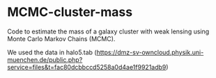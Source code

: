 # MCMC-cluster-mass
Code to estimate the mass of a galaxy cluster with weak lensing using Monte Carlo Markov Chains (MCMC).

We used the data in halo5.tab (https://dmz-sv-owncloud.physik.uni-muenchen.de/public.php?service=files&t=fac80dcbbccd5258a0d4ae1f9921adb9)
